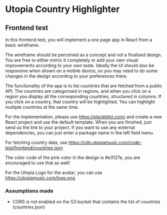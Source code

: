 # Utopia Country Highlighter

## Frontend test

In this frontend test, you will implement a one page app in React from a basic wireframe.

The wireframe should be perceived as a concept and not a finalised design. You are free to either mimic it completely or add your own visual improvements according to your own taste. Ideally the UI should also be responsive when shown on a mobile device, so you may need to do some changes in the design according to your preferences there.

The functionality of the app is to list countries that are fetched from a public API. The countries are categorised in regions, and when you click on a region you display all the corresponding countries, structured in columns. If you click on a country, that country will be highlighted. You can highlight multiple countries at the same time.

For the implementation, please use https://stackblitz.com/ and create a new React project and use the default template. When you are finished, just send us the link to your project. If you want to use any external dependencies, you can just enter a package name in the left field menu.

For fetching country data, use https://cdn.utopiamusic.com/code-test/frontend/countries.json

The color code of the pink color in the design is #e3127e, you are encouraged to use that as well!

For the Utopia Logo for the avatar, you can use https://utopiamusic.com/logo.png

### Assumptions made

* CORS is not enabled on the S3 bucket that contains the list of countries (countries.json)

